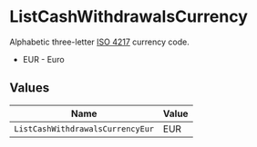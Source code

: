 # ListCashWithdrawalsCurrency

Alphabetic three-letter [ISO 4217](https://en.wikipedia.org/wiki/ISO_4217) currency code.
* EUR - Euro


## Values

| Name                             | Value                            |
| -------------------------------- | -------------------------------- |
| `ListCashWithdrawalsCurrencyEur` | EUR                              |